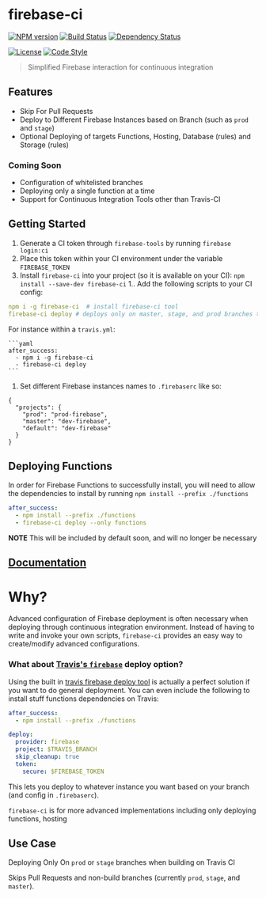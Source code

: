 # firebase-ci

[![NPM version][npm-image]][npm-url]
[![Build Status][travis-image]][travis-url]
[![Dependency Status][daviddm-image]][daviddm-url]
<!-- [![Code Climate][climate-image]][climate-url] -->
[![License][license-image]][license-url]
[![Code Style][code-style-image]][code-style-url]

> Simplified Firebase interaction for continuous integration

## Features
* Skip For Pull Requests
* Deploy to Different Firebase Instances based on Branch (such as `prod` and `stage`)
* Optional Deploying of targets Functions, Hosting, Database (rules) and Storage (rules)

### Coming Soon
* Configuration of whitelisted branches
* Deploying only a single function at a time
* Support for Continuous Integration Tools other than Travis-CI

## Getting Started

1. Generate a CI token through `firebase-tools` by running `firebase login:ci`
1. Place this token within your CI environment under the variable `FIREBASE_TOKEN`
1. Install `firebase-ci` into your project (so it is available on your CI): `npm install --save-dev firebase-ci`
1.. Add the following scripts to your CI config:

  ```yaml
  npm i -g firebase-ci  # install firebase-ci tool
  firebase-ci deploy # deploys only on master, stage, and prod branches to matching project in .firebaserc
  ```

  For instance within a `travis.yml`:

    ```yaml
    after_success:
      - npm i -g firebase-ci
      - firebase-ci deploy
    ```

1. Set different Firebase instances names to `.firebaserc` like so:
```
{
  "projects": {
    "prod": "prod-firebase",
    "master": "dev-firebase",
    "default": "dev-firebase"
  }
}
```

## Deploying Functions

In order for Firebase Functions to successfully install, you will need to allow the dependencies to install by running `npm install --prefix ./functions`

```yaml
after_success:
  - npm install --prefix ./functions
  - firebase-ci deploy --only functions
```

**NOTE** This will be included by default soon, and will no longer be necessary

## [Documentation](https://prescottprue.github.com/firebase-ci)

# Why?
Advanced configuration of Firebase deployment is often necessary when deploying through continuous integration environment. Instead of having to write and invoke your own scripts, `firebase-ci` provides an easy way to  create/modify advanced configurations.

### What about [Travis's `firebase`](https://docs.travis-ci.com/user/deployment/firebase/) deploy option?

Using the built in [travis firebase deploy tool](https://docs.travis-ci.com/user/deployment/firebase/) is actually a perfect solution if you want to do general deployment. You can even include the following to install stuff functions dependencies on Travis:

```yaml
after_success:
  - npm install --prefix ./functions

deploy:
  provider: firebase
  project: $TRAVIS_BRANCH
  skip_cleanup: true
  token:
    secure: $FIREBASE_TOKEN
```

This lets you deploy to whatever instance you want based on your branch (and config in `.firebaserc`).

`firebase-ci` is for more advanced implementations including only deploying functions, hosting

## Use Case

Deploying Only On `prod` or `stage` branches when building on Travis CI

Skips Pull Requests and non-build branches (currently `prod`, `stage`, and `master`).

[npm-image]: https://img.shields.io/npm/v/firebase-ci.svg?style=flat-square
[npm-url]: https://npmjs.org/package/firebase-ci
[travis-image]: https://img.shields.io/travis/prescottprue/firebase-ci/master.svg?style=flat-square
[travis-url]: https://travis-ci.org/prescottprue/firebase-ci
[daviddm-image]: https://img.shields.io/david/prescottprue/firebase-ci.svg?style=flat-square
[daviddm-url]: https://david-dm.org/prescottprue/firebase-ci
[climate-image]: https://img.shields.io/codeclimate/github/prescottprue/firebase-ci.svg?style=flat-square
[climate-url]: https://codeclimate.com/github/prescottprue/firebase-ci
[coverage-image]: https://img.shields.io/codeclimate/coverage/github/prescottprue/firebase-ci.svg?style=flat-square
[coverage-url]: https://codeclimate.com/github/prescottprue/firebase-ci
[license-image]: https://img.shields.io/npm/l/firebase-ci.svg?style=flat-square
[license-url]: https://github.com/prescottprue/firebase-ci/blob/master/LICENSE
[code-style-image]: https://img.shields.io/badge/code%20style-standard-brightgreen.svg?style=flat-square
[code-style-url]: http://standardjs.com/
